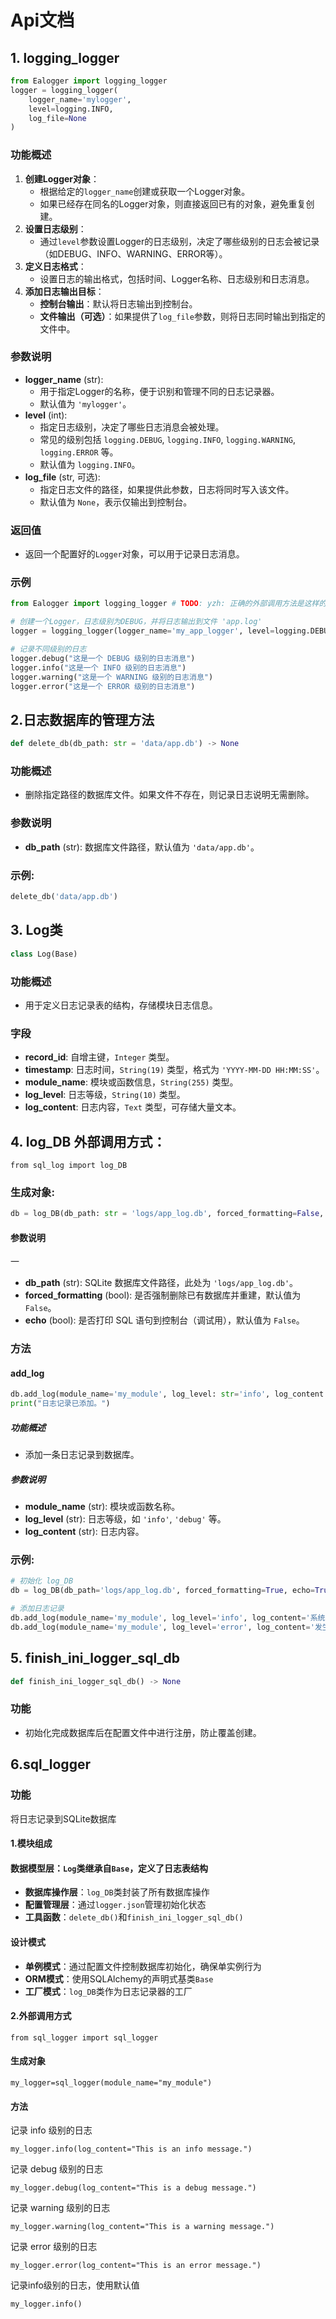 # Api文档

## 1. logging_logger

```py
from Ealogger import logging_logger  
logger = logging_logger(
    logger_name='mylogger',
    level=logging.INFO,
    log_file=None
) 

```

### 功能概述

1. **创建Logger对象**：
   - 根据给定的`logger_name`创建或获取一个Logger对象。
   - 如果已经存在同名的Logger对象，则直接返回已有的对象，避免重复创建。
2. **设置日志级别**：
   - 通过`level`参数设置Logger的日志级别，决定了哪些级别的日志会被记录（如DEBUG、INFO、WARNING、ERROR等）。
3. **定义日志格式**：
   - 设置日志的输出格式，包括时间、Logger名称、日志级别和日志消息。
4. **添加日志输出目标**：
   - **控制台输出**：默认将日志输出到控制台。
   - **文件输出（可选）**：如果提供了`log_file`参数，则将日志同时输出到指定的文件中。

### 参数说明

- **logger_name** (str):
  - 用于指定Logger的名称，便于识别和管理不同的日志记录器。
  - 默认值为 `'mylogger'`。
- **level** (int):
  - 指定日志级别，决定了哪些日志消息会被处理。
  - 常见的级别包括 `logging.DEBUG`, `logging.INFO`, `logging.WARNING`, `logging.ERROR` 等。
  - 默认值为 `logging.INFO`。
- **log_file** (str, 可选):
  - 指定日志文件的路径，如果提供此参数，日志将同时写入该文件。
  - 默认值为 `None`，表示仅输出到控制台。

### 返回值

- 返回一个配置好的`Logger`对象，可以用于记录日志消息。

### 示例

```python
from Ealogger import logging_logger # TODO: yzh: 正确的外部调用方法是这样的

# 创建一个Logger，日志级别为DEBUG，并将日志输出到文件 'app.log'
logger = logging_logger(logger_name='my_app_logger', level=logging.DEBUG, log_file='app.log')

# 记录不同级别的日志
logger.debug("这是一个 DEBUG 级别的日志消息")
logger.info("这是一个 INFO 级别的日志消息")
logger.warning("这是一个 WARNING 级别的日志消息")
logger.error("这是一个 ERROR 级别的日志消息")
```



## 2.日志数据库的管理方法

```python
def delete_db(db_path: str = 'data/app.db') -> None
```

### 功能概述

- 删除指定路径的数据库文件。如果文件不存在，则记录日志说明无需删除。

### 参数说明

- **db_path** (str): 数据库文件路径，默认值为 `'data/app.db'`。

### 示例:

```python
delete_db('data/app.db')
```



## 3. Log类

```python
class Log(Base)
```

### 功能概述

- 用于定义日志记录表的结构，存储模块日志信息。

### 字段

- **record_id**: 自增主键，`Integer` 类型。
- **timestamp**: 日志时间，`String(19)` 类型，格式为 `'YYYY-MM-DD HH:MM:SS'`。
- **module_name**: 模块或函数信息，`String(255)` 类型。
- **log_level**: 日志等级，`String(10)` 类型。
- **log_content**: 日志内容，`Text` 类型，可存储大量文本。





## 4. log_DB 外部调用方式：

```
from sql_log import log_DB  
```

### 生成对象: 

```python
db = log_DB(db_path: str = 'logs/app_log.db', forced_formatting=False, echo=False)
```

#### 参数说明
一
- **db_path** (str): SQLite 数据库文件路径，此处为 `'logs/app_log.db'`。
- **forced_formatting** (bool): 是否强制删除已有数据库并重建，默认值为 `False`。
- **echo** (bool): 是否打印 SQL 语句到控制台（调试用），默认值为 `False`。

### 方法

####  add_log

```python
db.add_log(module_name='my_module', log_level: str='info', log_content:str='This is a log message.')
print("日志记录已添加。")
```

##### 功能概述

- 添加一条日志记录到数据库。

##### 参数说明

- **module_name** (str): 模块或函数名称。
- **log_level** (str): 日志等级，如 `'info'`, `'debug'` 等。
- **log_content** (str): 日志内容。

### 示例:

```python
# 初始化 log_DB
db = log_DB(db_path='logs/app_log.db', forced_formatting=True, echo=True)

# 添加日志记录
db.add_log(module_name='my_module', log_level='info', log_content='系统正常运行')
db.add_log(module_name='my_module', log_level='error', log_content='发生错误！')
```



## 5. finish_ini_logger_sql_db

```python
def finish_ini_logger_sql_db() -> None
```

### 功能

- 初始化完成数据库后在配置文件中进行注册，防止覆盖创建。







## 6.sql_logger

### 功能

将日志记录到SQLite数据库  



#### 1.模块组成

#### **数据模型层**：`Log`类继承自`Base`，定义了日志表结构

- **数据库操作层**：`log_DB`类封装了所有数据库操作
- **配置管理层**：通过`logger.json`管理初始化状态
- **工具函数**：`delete_db()`和`finish_ini_logger_sql_db()`

####  设计模式

- **单例模式**：通过配置文件控制数据库初始化，确保单实例行为
- **ORM模式**：使用SQLAlchemy的声明式基类`Base`
- **工厂模式**：`log_DB`类作为日志记录器的工厂

####        **2.外部调用方式**

```
from sql_logger import sql_logger
```

#### 生成对象

```
my_logger=sql_logger(module_name="my_module")
```



#### 方法



记录 info 级别的日志

```
my_logger.info(log_content="This is an info message.")
```

记录 debug 级别的日志

```
my_logger.debug(log_content="This is a debug message.")
```

记录 warning 级别的日志

```
my_logger.warning(log_content="This is a warning message.")
```

记录 error 级别的日志

```
my_logger.error(log_content="This is an error message.")
```

记录info级别的日志，使用默认值

```
my_logger.info()
```



